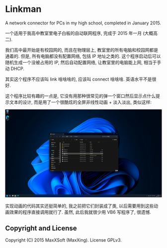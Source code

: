 # Linkman

A network connector for PCs in my high school, completed in January 2015.

一个适用于我高中教室里电子白板的自动联网程序, 完成于 2015 年一月 (大概高二).

我们高中最开始是有校园网的, 而且在物理层上, 教室里的所有电脑和校园网都是通着的. 但是, 所有电脑都没有配置网络, 包括 IP 地址之类的. 这个程序启动后可以随机生成一个没被占用的 IP, 然后自动配置网络, 让教室里的电脑能上网, 相当于手动 DHCP.

其实这个程序不应该叫 link 啥啥啥的, 应该叫 connect 啥啥啥. 英语水平不是很好.

这个程序比较有趣的一点是, 它没有用那种很常见的弹一个窗口然后显示点什么提示文本的设计, 而是用了一个很酷炫的全屏非线性动画 + 淡入淡出, 类似这样:

![Linkman](screenshot.gif)

实现动画的代码其实还挺简单的, 我之前把它们封装成了类, 以后需要用到这些动画效果的程序直接调用就行了. 虽然, 此后我就很少用 VB6 写程序了, 很遗憾.

## Copyright and License

Copyright (C) 2015 MaxXSoft (MaxXing). License GPLv3.
